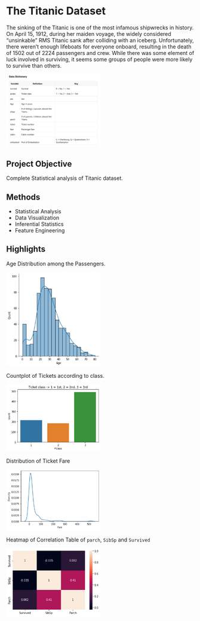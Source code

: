 # The Titanic Dataset
The sinking of the Titanic is one of the most infamous shipwrecks in history.
On April 15, 1912, during her maiden voyage, the widely considered “unsinkable” 
RMS Titanic sank after colliding with an iceberg. Unfortunately, there weren’t 
enough lifeboats for everyone onboard, resulting in the death of 1502 out of 2224 
passengers and crew.
While there was some element of luck involved in surviving, it seems some groups 
of people were more likely to survive than others.

<img src="https://github.com/navi1910/Titanic_Project/blob/master/data_dictionary.png" width=50% height=50%>

## Project Objective
Complete Statistical analysis of Titanic dataset.

## Methods
- Statistical Analysis
- Data Visualization
- Inferential Statistics
- Feature Engineering

## Highlights
Age Distribution among the Passengers.

<img src="https://github.com/navi1910/Titanic_Project/blob/master/age_dist.png" width=50% height=50%>

Countplot of Tickets according to class.

<img src="https://github.com/navi1910/Titanic_Project/blob/master/count_ticketclass.png" width=50% height=50%>

Distribution of Ticket Fare

<img src="https://github.com/navi1910/Titanic_Project/blob/master/Ticket_fare.png" width=50% height=50%>

Heatmap of Correlation Table of `parch`, `SibSp` and `Survived`

<img src="https://github.com/navi1910/Titanic_Project/blob/master/corr.png" width=50% height=50%>
